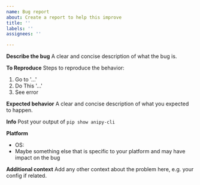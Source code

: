 ```yaml
---
name: Bug report
about: Create a report to help this improve
title: ''
labels: ''
assignees: ''

---
```


**Describe the bug**
A clear and concise description of what the bug is.

**To Reproduce**
Steps to reproduce the behavior:
1. Go to '...'
2. Do This '...'
4. See error

**Expected behavior**
A clear and concise description of what you expected to happen.

**Info**
Post your output of `pip show anipy-cli`

**Platform**
 - OS: 
 - Maybe something else that is specific to your platform and may have impact on the bug

**Additional context**
Add any other context about the problem here, e.g. your config if related.
